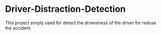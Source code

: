# Driver-Distraction-Detection
This project simply used for detect the drowsiness of the driver for reduse the accident.

